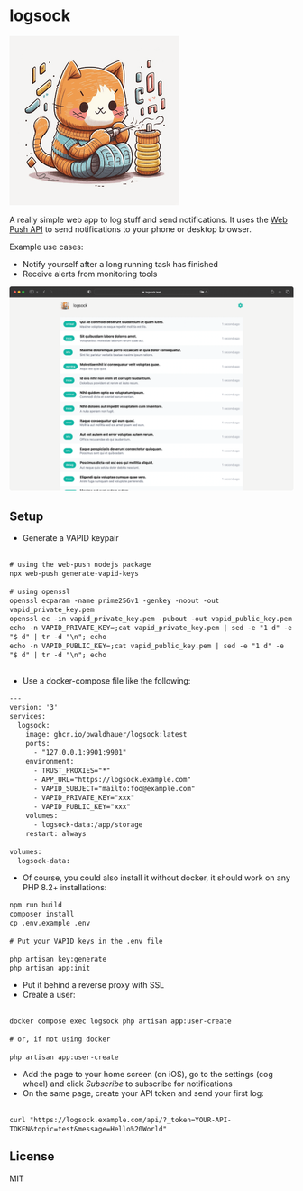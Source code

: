 # logsock


![Logo](public/img/cat-small.png)

A really simple web app to log stuff and send notifications. 
It uses the [Web Push API](https://developer.mozilla.org/en-US/docs/Web/API/Push_API) to send notifications to your phone or desktop browser.

Example use cases:

- Notify yourself after a long running task has finished
- Receive alerts from monitoring tools

![Screenshot](logsock-screenshot.png)

## Setup

- Generate a VAPID keypair

```

# using the web-push nodejs package
npx web-push generate-vapid-keys

# using openssl
openssl ecparam -name prime256v1 -genkey -noout -out vapid_private_key.pem
openssl ec -in vapid_private_key.pem -pubout -out vapid_public_key.pem
echo -n VAPID_PRIVATE_KEY=;cat vapid_private_key.pem | sed -e "1 d" -e "$ d" | tr -d "\n"; echo
echo -n VAPID_PUBLIC_KEY=;cat vapid_public_key.pem | sed -e "1 d" -e "$ d" | tr -d "\n"; echo


```

- Use a docker-compose file like the following:

```
---
version: '3'
services:
  logsock:
    image: ghcr.io/pwaldhauer/logsock:latest
    ports:
      - "127.0.0.1:9901:9901"
    environment:
      - TRUST_PROXIES="*"
      - APP_URL="https://logsock.example.com"
      - VAPID_SUBJECT="mailto:foo@example.com"
      - VAPID_PRIVATE_KEY="xxx"
      - VAPID_PUBLIC_KEY="xxx"
    volumes:
      - logsock-data:/app/storage
    restart: always

volumes:
  logsock-data:

```

- Of course, you could also install it without docker, it should work on any PHP 8.2+ installations:

```
npm run build
composer install
cp .env.example .env

# Put your VAPID keys in the .env file

php artisan key:generate
php artisan app:init
```

- Put it behind a reverse proxy with SSL
- Create a user:


```

docker compose exec logsock php artisan app:user-create

# or, if not using docker

php artisan app:user-create

```

- Add the page to your home screen (on iOS), go to the settings (cog wheel) and click _Subscribe_ to subscribe for notifications
- On the same page, create your API token and send your first log:

```

curl "https://logsock.example.com/api/?_token=YOUR-API-TOKEN&topic=test&message=Hello%20World"

```

## License

MIT
